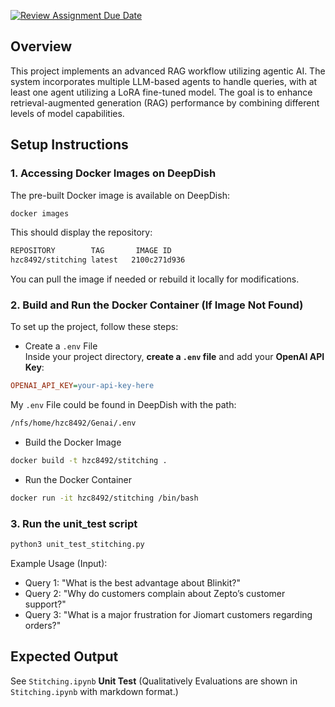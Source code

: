 [![Review Assignment Due Date](https://classroom.github.com/assets/deadline-readme-button-22041afd0340ce965d47ae6ef1cefeee28c7c493a6346c4f15d667ab976d596c.svg)](https://classroom.github.com/a/QnV1lZz2)

## Overview
This project implements an advanced RAG workflow utilizing agentic AI. The system incorporates multiple LLM-based agents to handle queries, with at least one agent utilizing a LoRA fine-tuned model. The goal is to enhance retrieval-augmented generation (RAG) performance by combining different levels of model capabilities.

## Setup Instructions
### 1. Accessing Docker Images on DeepDish
The pre-built Docker image is available on DeepDish:
```bash
docker images
```

This should display the repository:
```bash
REPOSITORY        TAG       IMAGE ID
hzc8492/stitching latest   2100c271d936
```
You can pull the image if needed or rebuild it locally for modifications.

### 2. Build and Run the Docker Container (If Image Not Found)
To set up the project, follow these steps:

- Create a `.env` File \
Inside your project directory, **create a `.env` file** and add your **OpenAI API Key**:
```ini
OPENAI_API_KEY=your-api-key-here
```

My `.env` File could be found in DeepDish with the path:
```bash
/nfs/home/hzc8492/Genai/.env
```

- Build the Docker Image
```bash
docker build -t hzc8492/stitching .
```

- Run the Docker Container
```bash
docker run -it hzc8492/stitching /bin/bash
```

### 3. Run the unit_test script
```bash
python3 unit_test_stitching.py
```

Example Usage (Input): 
- Query 1: "What is the best advantage about Blinkit?"
- Query 2: "Why do customers complain about Zepto’s customer support?"
- Query 3: "What is a major frustration for Jiomart customers regarding orders?"

## Expected Output
See `Stitching.ipynb` **Unit Test**
(Qualitatively Evaluations are shown in `Stitching.ipynb` with markdown format.)
